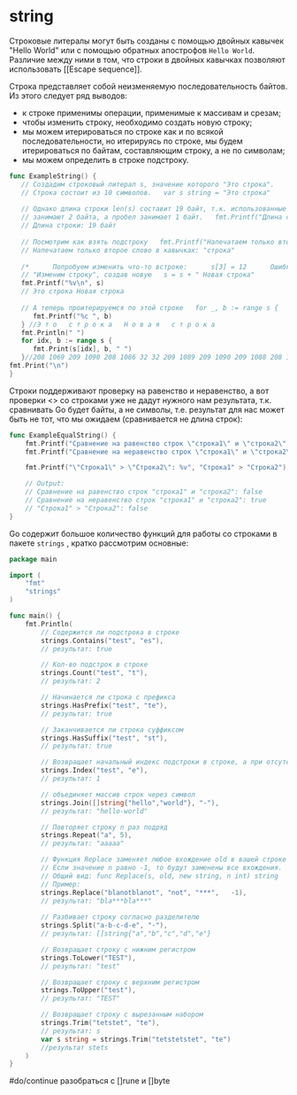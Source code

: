 # string
Строковые литералы могут быть созданы с помощью двойных кавычек "Hello World" или с помощью обратных апострофов `Hello World`. Различие между ними в том, что строки в двойных кавычках позволяют использовать [[Escape sequence]].

Строка представляет собой неизменяемую последовательность байтов. Из этого следует ряд выводов:
-   к строке применимы операции, применимые к массивам и срезам;
-   чтобы изменить строку, необходимо создать новую строку;
-   мы можем итерироваться по строке как и по всякой последовательности, но итерируясь по строке, мы будем итерироваться по байтам, составляющим строку, а не по символам;
-   мы можем определить в строке подстроку.

```go
func ExampleString() {  
   // Создадим строковый литерал s, значение которого "Это строка".  
   // Строка состоит из 10 символов.   var s string = "Это строка"  
  
   // Однако длина строки len(s) составит 19 байт, т.к. использованные кирилические символы  
   // занимают 2 байта, а пробел занимает 1 байт.   fmt.Printf("Длина строки: %d байт\n", len(s))  
   // Длина строки: 19 байт  
  
   // Посмотрим как взять подстроку   fmt.Printf("Напечатаем только второе слово в кавычках: \"%v\"\n", s[7:])  
   // Напечатаем только второе слово в кавычках: "строка"  
  
   /*      Попробуем изменить что-то встроке:      s[3] = 12      Ошибка компиляции: cannot assign to s[3], потому что строки - неизменяемые последовательности.   */  
   // "Изменим строку", создав новую   s = s + " Новая строка"  
   fmt.Printf("%v\n", s)  
   // Это строка Новая строка  
  
   // А теперь проитерируемся по этой строке   for _, b := range s {  
      fmt.Printf("%c ", b)  
   } //Э т о   с т р о к а   Н о в а я   с т р о к а  
   fmt.Println(" ")  
   for idx, b := range s {  
      fmt.Print(s[idx], b, " ")  
   }//208 1069 209 1090 208 1086 32 32 209 1089 209 1090 209 1088 208 1086 208 1082 208 1072 32 32 208 1053 208 1086 208 1074 208 1072 209 1103 32 32 209 1089 209 1090 209 1088 208 1086 208 1082 208 1072   
fmt.Print("\n")  
}
```

Строки поддерживают проверку на равенство и неравенство, а вот проверки <> со строками уже не дадут нужного нам результата, т.к. сравнивать Go будет байты, а не символы, т.е. результат для нас может быть не тот, что мы ожидаем (сравнивается не длина строк):

```go
func ExampleEqualString() {
	fmt.Printf("Сравнение на равенство строк \"строка1\" и \"строка2\": %v\n", "строка1" == "строка2")
	fmt.Printf("Сравнение на неравенство строк \"строка1\" и \"строка2\": %v\n", "строка1" != "строка2")

	fmt.Printf("\"Строка1\" > \"Строка2\": %v", "Строка1" > "Строка2")

	// Output:
	// Сравнение на равенство строк "строка1" и "строка2": false
	// Сравнение на неравенство строк "строка1" и "строка2": true
	// "Строка1" > "Строка2": false
}
```

Go содержит большое количество функций для работы со строками в пакете `strings` , кратко рассмотрим основные: 

```go
package main

import (
    "fmt"
    "strings"
)

func main() {
    fmt.Println(    
        // Содержится ли подстрока в строке    
        strings.Contains("test", "es"), 
        // результат: true

        // Кол-во подстрок в строке
        strings.Count("test", "t"),
        // результат: 2

        // Начинается ли строка с префикса       
        strings.HasPrefix("test", "te"), 
        // результат: true

        // Заканчивается ли строка суффиксом
        strings.HasSuffix("test", "st"), 
        // результат: true

        // Возвращает начальный индекс подстроки в строке, а при отсутствии вхождения возвращает -1
        strings.Index("test", "e"), 
        // результат: 1

        // объединяет массив строк через символ
        strings.Join([]string{"hello","world"}, "-"),
        // результат: "hello-world"

        // Повторяет строку n раз подряд
        strings.Repeat("a", 5), 
        // результат: "aaaaa"

        // Функция Replace заменяет любое вхождение old в вашей строке на new
        // Если значение n равно -1, то будут заменены все вхождения.
        // Общий вид: func Replace(s, old, new string, n int) string
        // Пример:
        strings.Replace("blanotblanot", "not", "***", 	-1),
        // результат: "bla***bla***"
 
        // Разбивает строку согласно разделителю
        strings.Split("a-b-c-d-e", "-"), 
        // результат: []string{"a","b","c","d","e"}

        // Возвращает строку c нижним регистром
        strings.ToLower("TEST"), 
        // результат: "test"

        // Возвращает строку c верхним регистром
        strings.ToUpper("test"), 
        // результат: "TEST"

        // Возвращает строку с вырезанным набором
        strings.Trim("tetstet", "te"),
        // результат: s
        var s string = strings.Trim("tetstetstet", "te")
		//результат stets
    )
}
```

#do/continue разобраться с []rune и []byte